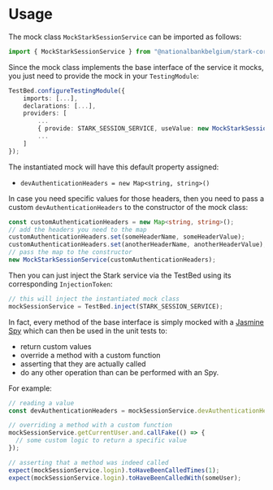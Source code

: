 # Usage

The mock class `MockStarkSessionService` can be imported as follows:

```typescript
import { MockStarkSessionService } from "@nationalbankbelgium/stark-core/testing";
```

Since the mock class implements the base interface of the service it mocks, you just need to provide the mock in your `TestingModule`:

```typescript
TestBed.configureTestingModule({
    imports: [...],
    declarations: [...],
    providers: [
        ...
        { provide: STARK_SESSION_SERVICE, useValue: new MockStarkSessionService() },
        ...
    ]
});
```

The instantiated mock will have this default property assigned:

- `devAuthenticationHeaders = new Map<string, string>()`

In case you need specific values for those headers, then you need to pass a custom `devAuthenticationHeaders`
to the constructor of the mock class:

```typescript
const customAuthenticationHeaders = new Map<string, string>();
// add the headers you need to the map
customAuthenticationHeaders.set(someHeaderName, someHeaderValue);
customAuthenticationHeaders.set(anotherHeaderName, anotherHeaderValue);
// pass the map to the constructor
new MockStarkSessionService(customAuthenticationHeaders);
```

Then you can just inject the Stark service via the TestBed using its corresponding `InjectionToken`:

```typescript
// this will inject the instantiated mock class
mockSessionService = TestBed.inject(STARK_SESSION_SERVICE);
```

In fact, every method of the base interface is simply mocked
with a [Jasmine Spy](https://jasmine.github.io/api/3.5/Spy.html) which can then be used in the unit tests to:

- return custom values
- override a method with a custom function
- asserting that they are actually called
- do any other operation than can be performed with an Spy.

For example:

```typescript
// reading a value
const devAuthenticationHeaders = mockSessionService.devAuthenticationHeaders;

// overriding a method with a custom function
mockSessionService.getCurrentUser.and.callFake(() => {
  // some custom logic to return a specific value
});

// asserting that a method was indeed called
expect(mockSessionService.login).toHaveBeenCalledTimes(1);
expect(mockSessionService.login).toHaveBeenCalledWith(someUser);
```
